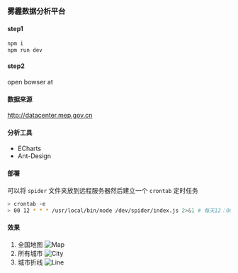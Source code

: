 ### 雾霾数据分析平台

#### step1

```bash
npm i
npm run dev
```

#### step2

open bowser at [](http://localhost:8888/index/map)

#### 数据来源
http://datacenter.mep.gov.cn

#### 分析工具
* ECharts
* Ant-Design

#### 部署
可以将 `spider` 文件夹放到远程服务器然后建立一个 `crontab` 定时任务

```bash
> crontab -e
> 00 12 * * * /usr/local/bin/node /dev/spider/index.js 2>&1 # 每天12：00执行
```

#### 效果

1. 全国地图
   ![Map](https://ww2.sinaimg.cn/large/006tKfTcgy1feeeypdt6sj312z0letc0.jpg)
2. 所有城市
   ![City](https://ww2.sinaimg.cn/large/006tKfTcgy1feeexyv2dij312z0lewf3.jpg)
3. 城市折线
   ![Line](https://ww1.sinaimg.cn/large/006tKfTcgy1feeezi6k15j312z0leq4l.jpg)